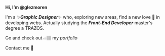 **Hi, I’m @glezmoren**

I'm a ✨***Graphic Designer***✨ who, exploring new areas, find a new love 💖 in developing webs. Actually studying the ***Front-End Developer*** master's degree a TRAZOS.

Go and check out 👉🏽 my *portfolio*

Contact me 📩 


